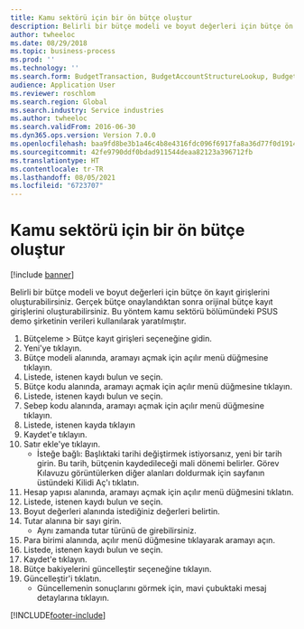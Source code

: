 ```yaml
---
title: Kamu sektörü için bir ön bütçe oluştur
description: Belirli bir bütçe modeli ve boyut değerleri için bütçe ön kayıt girişlerini oluşturabilirsiniz.
author: twheeloc
ms.date: 08/29/2018
ms.topic: business-process
ms.prod: ''
ms.technology: ''
ms.search.form: BudgetTransaction, BudgetAccountStructureLookup, BudgetTransactionMultiPost
audience: Application User
ms.reviewer: roschlom
ms.search.region: Global
ms.search.industry: Service industries
ms.author: twheeloc
ms.search.validFrom: 2016-06-30
ms.dyn365.ops.version: Version 7.0.0
ms.openlocfilehash: baa9fd8be3b1a46c4b8e4316fdc096f6917fa8a36d77f0d1914b2174aa9f5086
ms.sourcegitcommit: 42fe9790ddf0bdad911544deaa82123a396712fb
ms.translationtype: HT
ms.contentlocale: tr-TR
ms.lasthandoff: 08/05/2021
ms.locfileid: "6723707"
---
```

# <a name="create-a-preliminary-budget-for-public-sector"></a>Kamu sektörü için bir ön bütçe oluştur

[!include [banner](../../includes/banner.md)]

Belirli bir bütçe modeli ve boyut değerleri için bütçe ön kayıt girişlerini oluşturabilirsiniz. Gerçek bütçe onaylandıktan sonra orijinal bütçe kayıt girişlerini oluşturabilirsiniz. Bu yöntem kamu sektörü bölümündeki PSUS demo şirketinin verileri kullanılarak yaratılmıştır.

1. Bütçeleme > Bütçe kayıt girişleri seçeneğine gidin.
2. Yeni'ye tıklayın.
3. Bütçe modeli alanında, aramayı açmak için açılır menü düğmesine tıklayın.
4. Listede, istenen kaydı bulun ve seçin.
5. Bütçe kodu alanında, aramayı açmak için açılır menü düğmesine tıklayın.
6. Listede, istenen kaydı bulun ve seçin.
7. Sebep kodu alanında, aramayı açmak için açılır menü düğmesine tıklayın.
8. Listede, istenen kayda tıklayın
9. Kaydet'e tıklayın.
10. Satır ekle'ye tıklayın.
    * İsteğe bağlı: Başlıktaki tarihi değiştirmek istiyorsanız, yeni bir tarih girin. Bu tarih, bütçenin kaydedileceği mali dönemi belirler. Görev Kılavuzu görüntülerken diğer alanları doldurmak için sayfanın üstündeki Kilidi Aç'ı tıklatın.  
11. Hesap yapısı alanında, aramayı açmak için açılır menü düğmesini tıklatın.
12. Listede, istenen kaydı bulun ve seçin.
13. Boyut değerleri alanında istediğiniz değerleri belirtin.
14. Tutar alanına bir sayı girin.
    * Aynı zamanda tutar türünü de girebilirsiniz.  
15. Para birimi alanında, açılır menü düğmesine tıklayarak aramayı açın.
16. Listede, istenen kaydı bulun ve seçin.
17. Kaydet'e tıklayın.
18. Bütçe bakiyelerini güncelleştir seçeneğine tıklayın.
19. Güncelleştir'i tıklatın.
    * Güncellemenin sonuçlarını görmek için, mavi çubuktaki mesaj detaylarına tıklayın.  



[!INCLUDE[footer-include](../../../includes/footer-banner.md)]